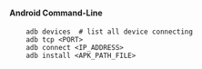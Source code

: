 #### Android Command-Line
```shell
    adb devices  # list all device connecting
    adb tcp <PORT>
    adb connect <IP_ADDRESS>
    adb install <APK_PATH_FILE>
```